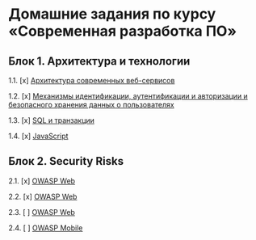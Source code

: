 # Домашние задания по курсу «Современная разработка ПО»

## Блок 1. Архитектура и технологии

1.1. [x] [Архитектура современных веб-сервисов](01_arch)

1.2. [x] [Механизмы идентификации, аутентификации и авторизации и безопасного хранения данных о пользователях](02_auth)

1.3. [x] [SQL и транзакции](03_sql)

1.4. [x] [JavaScript](04_js)

## Блок 2. Security Risks

2.1. [x] [OWASP Web](05_owasp)

2.2. [x] [OWASP Web](06_owasp)

2.3. [ ] [OWASP Web](07_owasp)

2.4. [ ] [OWASP Mobile](08_owasp)

